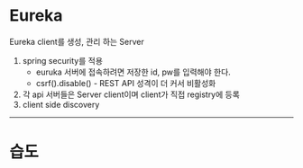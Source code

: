 # Eureka
Eureka client를 생성, 관리 하는 Server

1. spring security를 적용
   - euruka 서버에 접속하려면 저장한 id, pw를 입력해야 한다.
   - csrf().disable() - REST API 성격이 더 커서 비활성화
2. 각 api 서버들은 Server client이며 client가 직접 registry에 등록
3. client side discovery

---

# 습도
